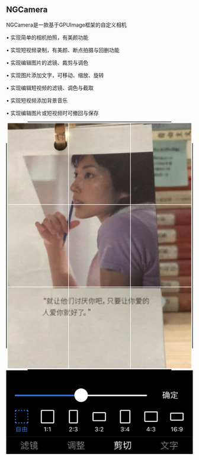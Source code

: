 NGCamera
-------------------------------------
NGCamera是一款基于GPUImage框架的自定义相机

• 实现简单的相机拍照，有美颜功能

• 实现短视频录制，有美颜、断点拍摄与回删功能

• 实现编辑图片的滤镜、裁剪与调色

• 实现图片添加文字，可移动、缩放、旋转

• 实现编辑短视频的滤镜、调色与截取

• 实现短视频添加背景音乐

• 实现编辑图片或短视频时可撤回与保存

 ![image](https://github.com/CaiZhepeng/NGCamera/blob/master/1.png)
 
